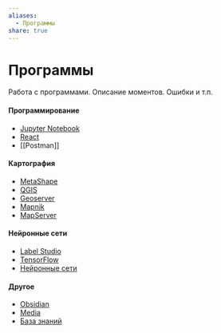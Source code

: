 ```yaml
---
aliases:
  - Программы
share: true
---
```

# Программы
Работа с программами. Описание моментов. Ошибки и т.п.
#### Программирование
- [Jupyter Notebook](projects/soft/JupyterNotebook.md)
- [React](projects/soft/React.md)
- [[Postman]]
#### Картография
- [MetaShape](projects/soft/MetaShape.md)
- [QGIS](projects/soft/QGIS/QGIS.md)
- [Geoserver](projects/soft/geoserver/geoserver.md)
- [Mapnik](projects/soft/Mapnik.md)
- [MapServer](projects/soft/MapServer.md)
#### Нейронные сети
- [Label Studio](projects/soft/LabelStudio/LabelStudio.md)
- [TensorFlow](projects/soft/TensorFlow.md)
- [Нейронные сети](projects/soft/NeuralNetwork/neuralNetworks.md)

#### Другое
- [Obsidian](projects/soft/obsidian/obsidian.md)
- [Media](projects/soft/abobe/index.md)
- [База знаний](projects/development/KnowledgeBase.md)

